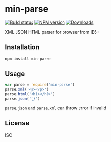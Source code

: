 min-parse
===

[![Build status][travis-image]][travis-url]
[![NPM version][npm-image]][npm-url]
[![Downloads][downloads-image]][downloads-url]

XML JSON HTML parser for browser from IE6+

Installation
---

```sh
npm install min-parse
```

Usage
---

```js
var parse = require('min-parse')
parse.xml('<p></p>')
parse.html('<h1></h1>')
parse.json('{}')
```

`parse.json` and `parse.xml` can throw error if invalid

License
---

ISC

[npm-image]: https://img.shields.io/npm/v/min-parse.svg?style=flat-square
[npm-url]: https://npmjs.org/package/min-parse
[travis-image]: https://img.shields.io/travis/chunpu/min-parse.svg?style=flat-square
[travis-url]: https://travis-ci.org/chunpu/min-parse
[downloads-image]: http://img.shields.io/npm/dm/min-parse.svg?style=flat-square
[downloads-url]: https://npmjs.org/package/min-parse
